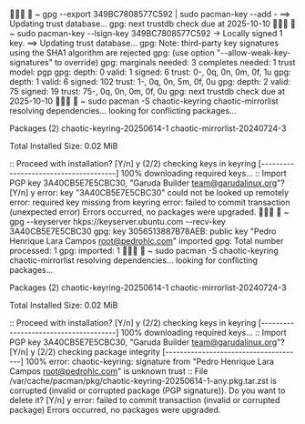    ~ gpg --export 349BC7808577C592 | sudo pacman-key --add -
==> Updating trust database...
gpg: next trustdb check due at 2025-10-10
   ~ sudo pacman-key --lsign-key 349BC7808577C592
  -> Locally signed 1 key.
==> Updating trust database...
gpg: Note: third-party key signatures using the SHA1 algorithm are rejected
gpg: (use option "--allow-weak-key-signatures" to override)
gpg: marginals needed: 3  completes needed: 1  trust model: pgp
gpg: depth: 0  valid:   1  signed:   6  trust: 0-, 0q, 0n, 0m, 0f, 1u
gpg: depth: 1  valid:   6  signed: 102  trust: 1-, 0q, 0n, 5m, 0f, 0u
gpg: depth: 2  valid:  75  signed:  19  trust: 75-, 0q, 0n, 0m, 0f, 0u
gpg: next trustdb check due at 2025-10-10
   ~ sudo pacman -S chaotic-keyring chaotic-mirrorlist
resolving dependencies...
looking for conflicting packages...

Packages (2) chaotic-keyring-20250614-1  chaotic-mirrorlist-20240724-3

Total Installed Size:  0.02 MiB

:: Proceed with installation? [Y/n] y
(2/2) checking keys in keyring                                        [--------------------------------------] 100%
downloading required keys...
:: Import PGP key 3A40CB5E7E5CBC30, "Garuda Builder <team@garudalinux.org>"? [Y/n] y
error: key "3A40CB5E7E5CBC30" could not be looked up remotely
error: required key missing from keyring
error: failed to commit transaction (unexpected error)
Errors occurred, no packages were upgraded.
   ~ gpg --keyserver hkps://keyserver.ubuntu.com --recv-key 3A40CB5E7E5CBC30
gpg: key 3056513887B78AEB: public key "Pedro Henrique Lara Campos <root@pedrohlc.com>" imported
gpg: Total number processed: 1
gpg:               imported: 1
   ~ sudo pacman -S chaotic-keyring chaotic-mirrorlist
resolving dependencies...
looking for conflicting packages...

Packages (2) chaotic-keyring-20250614-1  chaotic-mirrorlist-20240724-3

Total Installed Size:  0.02 MiB

:: Proceed with installation? [Y/n] y
(2/2) checking keys in keyring                                        [--------------------------------------] 100%
downloading required keys...
:: Import PGP key 3A40CB5E7E5CBC30, "Garuda Builder <team@garudalinux.org>"? [Y/n] y
(2/2) checking package integrity                                      [--------------------------------------] 100%
error: chaotic-keyring: signature from "Pedro Henrique Lara Campos <root@pedrohlc.com>" is unknown trust
:: File /var/cache/pacman/pkg/chaotic-keyring-20250614-1-any.pkg.tar.zst is corrupted (invalid or corrupted package (PGP signature)).
Do you want to delete it? [Y/n] y
error: failed to commit transaction (invalid or corrupted package)
Errors occurred, no packages were upgraded.

